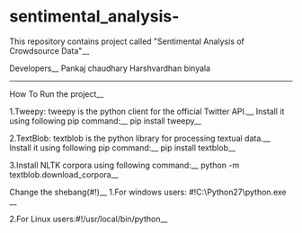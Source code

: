 # sentimental_analysis-


This repository contains project called "Sentimental Analysis of Crowdsource Data"__


Developers__
Pankaj chaudhary 
Harshvardhan binyala

--------------------------------------------------------------------------------------------------------------------------------------- 
How To Run the project__

   1.Tweepy: tweepy is the python client for the official Twitter API.__
     Install it using following pip command:__
     pip install tweepy__

   2.TextBlob: textblob is the python library for processing textual data.__
     Install it using following pip command:__
     pip install textblob__

   3.Install NLTK corpora using following command:__
     python -m textblob.download_corpora__

Change the shebang(#!)__
  1.For windows users: #!C:\Python27\python.exe  __

  2.For Linux users:#!/usr/local/bin/python__
